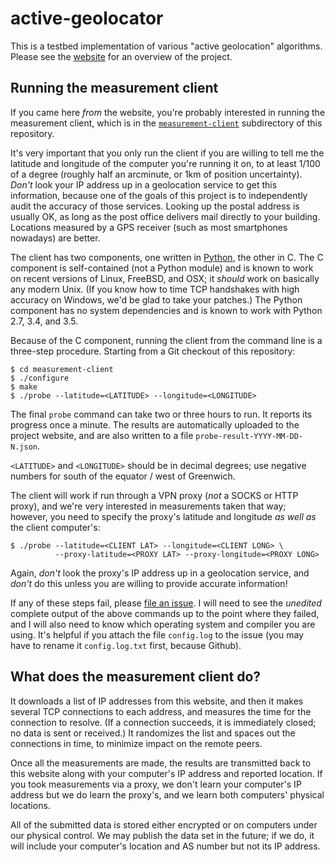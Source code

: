 # active-geolocator

This is a testbed implementation of various "active geolocation"
algorithms.  Please see the [website][] for an overview of the
project.

## Running the measurement client

If you came here _from_ the website, you're probably interested in
running the measurement client, which is in the
[`measurement-client`][measurement-client] subdirectory of this
repository.

It's very important that you only run the client if you are willing to
tell me the latitude and longitude of the computer you're running it
on, to at least 1/100 of a degree (roughly half an arcminute, or 1km
of position uncertainty).  _Don't_ look your IP address up in a
geolocation service to get this information, because one of the goals
of this project is to independently audit the accuracy of those
services.  Looking up the postal address is usually OK, as long as the
post office delivers mail directly to your building.  Locations
measured by a GPS receiver (such as most smartphones nowadays) are
better.

The client has two components, one written in [Python][], the other in
C.  The C component is self-contained (not a Python module) and is
known to work on recent versions of Linux, FreeBSD, and OSX; it
_should_ work on basically any modern Unix.  (If you know how to time
TCP handshakes with high accuracy on Windows, we'd be glad to take
your patches.)  The Python component has no system dependencies and is
known to work with Python 2.7, 3.4, and 3.5.

Because of the C component, running the client from the command line
is a three-step procedure.  Starting from a Git checkout of this
repository:

    $ cd measurement-client
    $ ./configure
    $ make
    $ ./probe --latitude=<LATITUDE> --longitude=<LONGITUDE>

The final `probe` command can take two or three hours to run.  It
reports its progress once a minute.  The results are automatically
uploaded to the project website, and are also written to a file
`probe-result-YYYY-MM-DD-N.json`.

`<LATITUDE>` and `<LONGITUDE>` should be in decimal degrees; use
negative numbers for south of the equator / west of Greenwich.

The client will work if run through a VPN proxy (_not_ a SOCKS or HTTP
proxy), and we're very interested in measurements taken that way;
however, you need to specify the proxy's latitude and longitude _as
well as_ the client computer's:

    $ ./probe --latitude=<CLIENT LAT> --longitude=<CLIENT LONG> \
              --proxy-latitude=<PROXY LAT> --proxy-longitude=<PROXY LONG>

Again, _don't_ look the proxy's IP address up in a geolocation
service, and _don't_ do this unless you are willing to provide
accurate information!

If any of these steps fail, please [file an issue][].  I will need to
see the _unedited_ complete output of the above commands up to the
point where they failed, and I will also need to know which operating
system and compiler you are using.  It's helpful if you attach the
file `config.log` to the issue (you may have to rename it
`config.log.txt` first, because Github).

## What does the measurement client do?

It downloads a list of IP addresses from this website, and then it
makes several TCP connections to each address, and measures the time
for the connection to resolve.  (If a connection succeeds, it is
immediately closed; no data is sent or received.)  It randomizes the
list and spaces out the connections in time, to minimize impact on the
remote peers.

Once all the measurements are made, the results are transmitted back
to this website along with your computer's IP address and reported
location.  If you took measurements via a proxy, we don't learn your
computer's IP address but we do learn the proxy's, and we learn both
computers' physical locations.

All of the submitted data is stored either encrypted or on computers
under our physical control.  We may publish the data set in the
future; if we do, it will include your computer's location and AS
number but not its IP address.


[website]: https://hacks.owlfolio.org/active-geo/
[measurement-client]: https://github.com/zackw/active-geolocator/tree/master/measurement-client
[Python]: https://www.python.org/
[file an issue]: https://github.com/zackw/active-geolocator/issues/new
